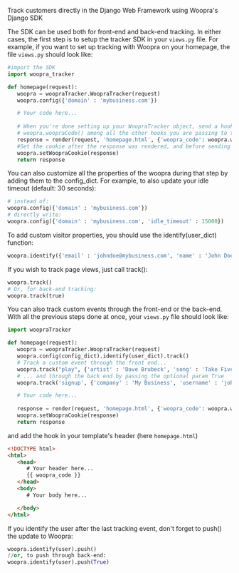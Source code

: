 Track customers directly in the Django Web Framework using Woopra's Django SDK

The SDK can be used both for front-end and back-end tracking. In either cases, the first step is to setup the tracker SDK in your <code>views.py</code> file. For example, if you want to set up tracking with Woopra on your homepage, the file <code>views.py</code> should look like:
``` python
#import the SDK
import woopra_tracker

def homepage(request):
   woopra = woopraTracker.WoopraTracker(request)
   woopra.config({'domain' : 'mybusiness.com'})

   # Your code here...
   
   # When you're done setting up your WoopraTracker object, send a hook containing the value of
   # woopra.woopraCode() among all the other hooks you are passing to the template.
   response = render(request, 'homepage.html', {'woopra_code': woopra.woopraCode(), 'foo' : 'bar', })
   #Set the cookie after the response was rendered, and before sending any headers
   woopra.setWoopraCookie(response)
   return response
```
You can also customize all the properties of the woopra during that step by adding them to the config_dict. For example, to also update your idle timeout (default: 30 seconds):
``` python
# instead of:
woopra.config({'domain' : 'mybusiness.com'})
# directly write:
woopra.config({'domain' : 'mybusiness.com', 'idle_timeout' : 15000})
```
To add custom visitor properties, you should use the identify(user_dict) function:
``` python
woopra.identify({'email' : 'johndoe@mybusiness.com', 'name' : 'John Doe', 'company' : 'My Business'})
```
If you wish to track page views, just call track():
``` python
woopra.track()
# Or, for back-end tracking:
woopra.track(true)
```
You can also track custom events through the front-end or the back-end. With all the previous steps done at once, your <code>views.py</code> file should look like:
``` python
import woopraTracker

def homepage(request):
   woopra = woopraTracker.WoopraTracker(request)
   woopra.config(config_dict).identify(user_dict).track()
   # Track a custom event through the front end...
   woopra.track("play", {'artist' : 'Dave Brubeck', 'song' : 'Take Five', 'genre' : 'Jazz'})
   # ... and through the back end by passing the optional param True
   woopra.track('signup', {'company' : 'My Business', 'username' : 'johndoe', 'plan' : 'Gold'}, True)

   # Your code here...
   
   response = render(request, 'homepage.html', {'woopra_code': woopra.woopraCode(), 'foo' : 'bar', })
   woopra.setWoopraCookie(response)
   return response
```
and add the hook in your template's header (here <code>homepage.html</code>)
``` html
<!DOCTYPE html>
<html>
   <head>
      # Your header here...
      {{ woopra_code }}
   </head>
   <body>
      # Your body here...

   </body>
</html>
```
If you identify the user after the last tracking event, don't forget to push() the update to Woopra:
``` python
woopra.identify(user).push()
//or, to push through back-end:
woopra.identify(user).push(True)
```

